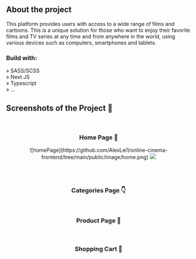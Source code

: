 <div align='center'><img src=''/></div>

<h2>About the project</h2>

<p>
This platform provides users with access to a wide range of films and cartoons. This is a unique solution for those who want to enjoy their favorite films and TV series at any time and from anywhere in the world, using various devices such as computers, smartphones and tablets.
</p>

<h3>Build with:</h3>

» SASS/SCSS <br>
» Next JS <br>
» Typescript <br>
» ... <br>

<h2>Screenshots of the Project 📸</h2>
<br>
<h3 align='center'>Home Page 🏡</h3>

<div align='center'>
![homePage](https://github.com/AlexLei1/online-cinema-frontend/tree/main/public/image/home.png)
<img src='https://github.com/AlexLei1/online-cinema-frontend/tree/main/public/image/home.png'/>
</div>

<br><br>

<h3 align='center'>Categories Page 👇</h3>

<div align='center'>
<img src=''/>

<br>
<br>
<h3 align='center'>Product Page 🎁</h3>

<div align='center'>
<img src=''/>

<br>
<br>
<h3 align='center'>Shopping Cart 🛒</h3>

<div align='center'>
<img src=''/>
</div>
